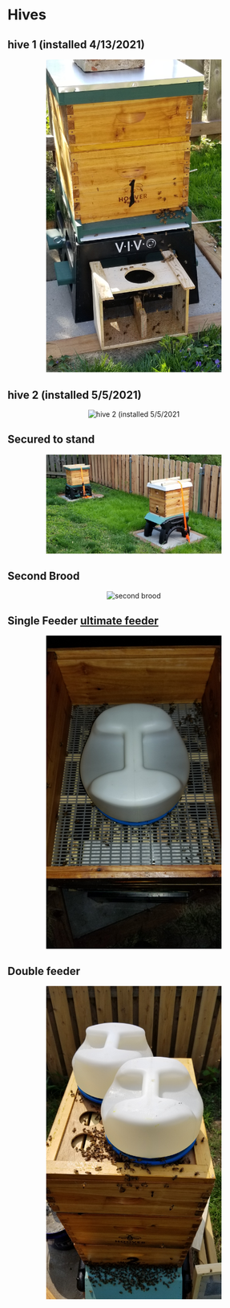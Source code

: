 # Hives

## hive 1 (installed 4/13/2021)
<p align="center">
  <img src="imgs/hive1-2021-04-13.jpg" width="350" alt="hive 1 (installed 4/13/2021)">
</p>

## hive 2 (installed 5/5/2021)
<p align="center">
  <img src="imgs/hive2-2021-05-05.jpg" width="350" alt="hive 2 (installed 5/5/2021">
</p>

## Secured to stand
<p align="center">
  <img src="imgs/hives-strapped.jpg" width="350" alt="Secured to stand">
</p>

## Second Brood
<p align="center">
  <img src="imgs/second-brood.jpg" width="350" alt="second brood">
</p>

## Single Feeder [ultimate feeder](http://www.littlehouseonthebighill.com/beekeeping/index.php?detail=280)
<p align="center">
  <img src="imgs/single-feeder.jpg" width="350" alt="Single Feeder">
</p>

## Double feeder
<p align="center">
  <img src="imgs/double-feeder.jpg" width="350" alt="Double feeder">
</p>
